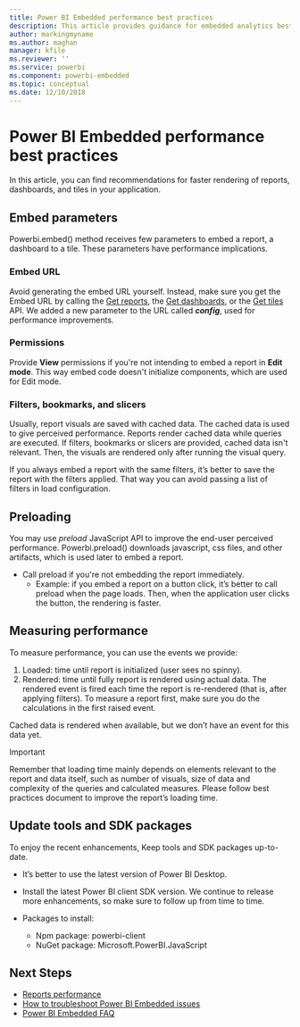 ```yaml
---
title: Power BI Embedded performance best practices
description: This article provides guidance for embedded analytics best practices
author: markingmyname
ms.author: maghan
manager: kfile
ms.reviewer: ''
ms.service: powerbi
ms.component: powerbi-embedded
ms.topic: conceptual
ms.date: 12/10/2018
---
```


# Power BI Embedded performance best practices

In this article, you can find recommendations for faster rendering of reports, dashboards, and tiles in your application.

## Embed parameters

Powerbi.embed() method receives few parameters to embed a report, a dashboard to a tile. These parameters have performance implications.

### Embed URL

Avoid generating the embed URL yourself. Instead, make sure you get the Embed URL by calling the [Get reports](https://na01.safelinks.protection.outlook.com/?url=https%3A%2F%2Fdocs.microsoft.com%2Fen-us%2Frest%2Fapi%2Fpower-bi%2Freports%2Fgetreportsingroup&data=02%7C01%7CMark.Ghanayem%40microsoft.com%7C07ca68ceb37a48e3f3de08d64968707a%7C72f988bf86f141af91ab2d7cd011db47%7C1%7C0%7C636777110256168308&sdata=22lkqRM2w1MQfrM8dooedaPqqIU8PufTq9TT4VDzRo0%3D&reserved=0), the [Get dashboards](https://na01.safelinks.protection.outlook.com/?url=https%3A%2F%2Fdocs.microsoft.com%2Fen-us%2Frest%2Fapi%2Fpower-bi%2Fdashboards%2Fgetdashboardsingroup&data=02%7C01%7CMark.Ghanayem%40microsoft.com%7C07ca68ceb37a48e3f3de08d64968707a%7C72f988bf86f141af91ab2d7cd011db47%7C1%7C0%7C636777110256168308&sdata=nfWRgbSoXVF42Rg%2Ba9491u19uksXp%2FAyz%2Fa%2Ba7%2FCtdA%3D&reserved=0), or the [Get tiles](https://na01.safelinks.protection.outlook.com/?url=https%3A%2F%2Fdocs.microsoft.com%2Fen-us%2Frest%2Fapi%2Fpower-bi%2Fdashboards%2Fgettilesingroup&data=02%7C01%7CMark.Ghanayem%40microsoft.com%7C07ca68ceb37a48e3f3de08d64968707a%7C72f988bf86f141af91ab2d7cd011db47%7C1%7C0%7C636777110256178318&sdata=LgZ27TynNpqQJDrb3aHWGQXIS%2FzichAO9De5M2uhF1Q%3D&reserved=0) API. We added a new parameter to the URL called **_config_**, used for performance improvements.

### Permissions

Provide **View** permissions if you're not intending to embed a report in **Edit mode**. This way embed code doesn't initialize components, which are used for Edit mode.

### Filters, bookmarks, and slicers

Usually, report visuals are saved with cached data. The cached data is used to give perceived performance. Reports render cached data while queries are executed. If filters, bookmarks or slicers are provided, cached data isn't relevant. Then, the visuals are rendered only after running the visual query.

If you always embed a report with the same filters, it’s better to save the report with the filters applied. That way you can avoid passing a list of filters in load configuration.

## Preloading

You may use *preload* JavaScript API to improve the end-user perceived performance.
Powerbi.preload() downloads javascript, css files, and other artifacts, which is used later to embed a report.

* Call preload if you're not embedding the report immediately.
    * Example: if you embed a report on a button click, it’s better to call preload when the page loads. Then, when the application user clicks the button, the rendering is faster.

## Measuring performance

To measure performance, you can use the events we provide:

1. Loaded: time until report is initialized (user sees no spinny).
2. Rendered: time until fully report is rendered using actual data. The rendered event is fired each time the report is re-rendered (that is, after applying filters). To measure a report first, make sure you do the calculations in the first raised event.

Cached data is rendered when available, but we don’t have an event for this data yet.

> [!Important]
> Remember that loading time mainly depends on elements relevant to the report and data itself, such as number of visuals, size of data and complexity of the queries and calculated measures. Please follow best practices document to improve the report’s loading time.

## Update tools and SDK packages

To enjoy the recent enhancements, Keep tools and SDK packages up-to-date.

* It’s better to use the latest version of Power BI Desktop.

* Install the latest Power BI client SDK version. We continue to release more enhancements, so make sure to follow up from time to time.

* Packages to install:
    * Npm package: powerbi-client
    * NuGet package: Microsoft.PowerBI.JavaScript

## Next Steps

* [Reports performance](../power-bi-reports-performance.md)
* [How to troubleshoot Power BI Embedded issues](embedded-troubleshoot.md)
* [Power BI Embedded FAQ](embedded-faq.md)
